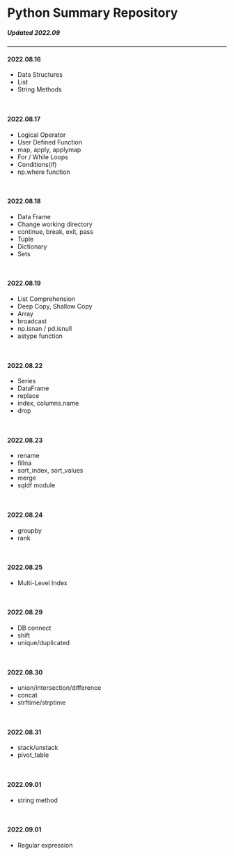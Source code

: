 # Python Summary Repository
##### _Updated 2022.09_

----

#### 2022.08.16
- Data Structures
- List
- String Methods
<br/>

#### 2022.08.17
- Logical Operator
- User Defined Function
- map, apply, applymap
- For / While Loops
- Conditions(if)
- np.where function
<br/>

#### 2022.08.18
- Data Frame
- Change working directory
- continue, break, exit, pass
- Tuple
- Dictionary
- Sets
<br/>

#### 2022.08.19
- List Comprehension
- Deep Copy, Shallow Copy
- Array
- broadcast
- np.isnan / pd.isnull
- astype function
<br/>

#### 2022.08.22
- Series
- DataFrame
- replace
- index, columns.name
- drop
<br/>

#### 2022.08.23
- rename
- fillna
- sort_index, sort_values
- merge
- sqldf module
<br/>

#### 2022.08.24
- groupby
- rank
<br/>

#### 2022.08.25
- Multi-Level Index
<br/>

#### 2022.08.29
- DB connect
- shift
- unique/duplicated
<br/>

#### 2022.08.30
- union/intersection/difference
- concat
- strftime/strptime
<br/>

#### 2022.08.31
- stack/unstack
- pivot_table
<br/>

#### 2022.09.01
- string method
<br/>

#### 2022.09.01
- Regular expression

